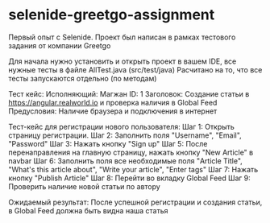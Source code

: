 # selenide-greetgo-assignment
Первый опыт с Selenide. Проект был написан в рамках тестового задания от компании Greetgo

Для начала нужно установить и открыть проект в вашем IDE, все нужные тесты в файле AllTest.java (src/test/java)
Расчитано на то, что все тесты запускаются отдельно (по методам)


Тест кейс:
Исполняющий: Магжан
ID: 1
Заголовок: Создание статьи в https://angular.realworld.io и проверка наличия в Global Feed
Предусловия: Наличие браузера и подключения в интернет

Тест-кейс для регистрации нового пользователя:
Шаг 1: Открыть страницу регистрации.
Шаг 2: Заполнить поля "Username", "Email", "Password"
Шаг 3: Нажать кнопку "Sign up"
Шаг 5: После перенаправления на главную страницу, нажать кнопку "New Article" в navbar
Шаг 6: Заполнить поля все необходимые поля "Article Title", "What's this article about", "Write your article", "Enter tags"
Шаг 7: Нажать кнопку "Publish Article"
Шаг 8: Перейти во вкладку Global Feed
Шаг 9: Проверить наличие новой статьи по автору

Ожидаемый результат: После успешной регистрации и создания статьи, в Global Feed должна быть видна наша статья
